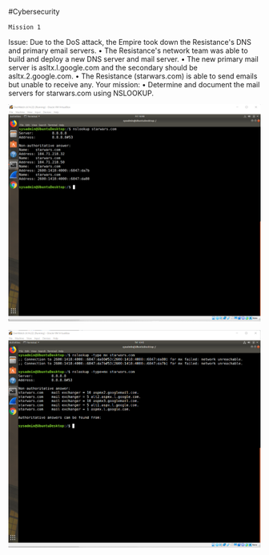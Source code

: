 #Cybersecurity  

    Mission 1
Issue: Due to the DoS attack, the Empire took down the Resistance's DNS and primary email servers.
•	The Resistance's network team was able to build and deploy a new DNS server and mail server.
•	The new primary mail server is asltx.l.google.com and the secondary should be asltx.2.google.com.
•	The Resistance (starwars.com) is able to send emails but unable to receive any.
Your mission:
•	Determine and document the mail servers for starwars.com using NSLOOKUP.


![Star Wars](image/HW9-Mission1-StarWars.com.1.1.png)

![Current Email Servers](image/HW9-Mission1-Current-EMail-Servers.1.2.png)

